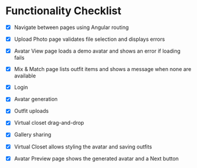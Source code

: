 # Functionality Checklist

- [x] Navigate between pages using Angular routing
- [x] Upload Photo page validates file selection and displays errors
- [x] Avatar View page loads a demo avatar and shows an error if loading fails
- [x] Mix & Match page lists outfit items and shows a message when none are available

- [x] Login
- [x] Avatar generation
- [x] Outfit uploads
- [x] Virtual closet drag-and-drop
- [x] Gallery sharing

- [x] Virtual Closet allows styling the avatar and saving outfits
- [x] Avatar Preview page shows the generated avatar and a Next button


